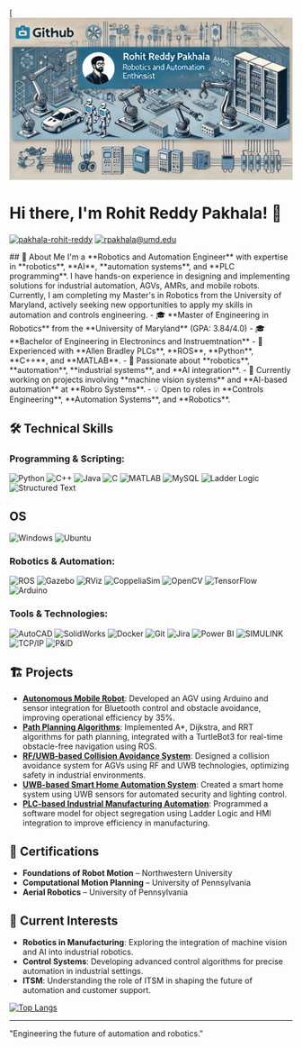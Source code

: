 [![MasterHead](github_banner.png)
# Hi there, I'm Rohit Reddy Pakhala! 👋


<p align="left">
<a href="https://linkedin.com/in/pakhala-rohit-reddy" target="blank"><img align="center" src="https://img.shields.io/badge/LinkedIn-0077B5?style=for-the-badge&logo=linkedin&logoColor=white" alt="pakhala-rohit-reddy"/></a>
<a href="mailto:rpakhala@umd.edu" target="blank"><img align="center" src="https://img.shields.io/badge/Gmail-D14836?style=for-the-badge&logo=gmail&logoColor=white" alt="rpakhala@umd.edu"/></a>
</p>
## 🚀 About Me
I'm a **Robotics and Automation Engineer** with expertise in **robotics**, **AI**, **automation systems**, and **PLC programming**. I have hands-on experience in designing and implementing solutions for industrial automation, AGVs, AMRs, and mobile robots. Currently, I am completing my Master's in Robotics from the University of Maryland, actively seeking new opportunities to apply my skills in automation and controls engineering.
- 🎓 **Master of Engineering in Robotics** from the **University of Maryland** (GPA: 3.84/4.0)
- 🎓 **Bachelor of Engineering in Electronincs and Instruemtnation**
- 💼 Experienced with **Allen Bradley PLCs**, **ROS**, **Python**, **C++**, and **MATLAB**.
- 🌱 Passionate about **robotics**, **automation**, **industrial systems**, and **AI integration**.
- 🔭 Currently working on projects involving **machine vision systems** and **AI-based automation** at **Robro Systems**.
- 💡 Open to roles in **Controls Engineering**, **Automation Systems**, and **Robotics**.

## 🛠 Technical Skills

### **Programming & Scripting:**
![Python](https://img.shields.io/badge/Python-3670A0?style=for-the-badge&logo=python&logoColor=ffdd54)
![C++](https://img.shields.io/badge/C++-00599C?style=for-the-badge&logo=cplusplus&logoColor=white)
![Java](https://img.shields.io/badge/Java-ED8B00?style=for-the-badge&logo=java&logoColor=white)
![C](https://img.shields.io/badge/C-00599C?style=for-the-badge&logo=c&logoColor=white)
![MATLAB](https://img.shields.io/badge/MATLAB-0076A8?style=for-the-badge&logo=matlab&logoColor=white)
![MySQL](https://img.shields.io/badge/MySQL-4479A1?style=for-the-badge&logo=mysql&logoColor=white)
![Ladder Logic](https://img.shields.io/badge/Ladder%20Logic-000000?style=for-the-badge&logoColor=white)
![Structured Text](https://img.shields.io/badge/Structured%20Text-000000?style=for-the-badge&logoColor=white)

## **OS**
![Windows](https://img.shields.io/badge/Windows-0078D6?style=for-the-badge&logo=windows&logoColor=white)
![Ubuntu](https://img.shields.io/badge/Ubuntu-E95420?style=for-the-badge&logo=ubuntu&logoColor=white)
### **Robotics & Automation:**
![ROS](https://img.shields.io/badge/ROS-22314E?style=for-the-badge&logo=ros&logoColor=white)
![Gazebo](https://img.shields.io/badge/Gazebo-9C27B0?style=for-the-badge&logo=gazebo&logoColor=white)
![RViz](https://img.shields.io/badge/RViz-9C27B0?style=for-the-badge&logo=rviz&logoColor=white)
![CoppeliaSim](https://img.shields.io/badge/CoppeliaSim-0A0A0A?style=for-the-badge&logoColor=white)
![OpenCV](https://img.shields.io/badge/OpenCV-5C3EE8?style=for-the-badge&logo=opencv&logoColor=white)
![TensorFlow](https://img.shields.io/badge/TensorFlow-FF6F00?style=for-the-badge&logo=tensorflow&logoColor=white)
![Arduino](https://img.shields.io/badge/Arduino-00979D?style=for-the-badge&logo=arduino&logoColor=white)

### **Tools & Technologies:**
![AutoCAD](https://img.shields.io/badge/AutoCAD-EE3124?style=for-the-badge&logo=autodesk&logoColor=white)
![SolidWorks](https://img.shields.io/badge/SolidWorks-FF8C00?style=for-the-badge&logo=solidworks&logoColor=white)
![Docker](https://img.shields.io/badge/Docker-2496ED?style=for-the-badge&logo=docker&logoColor=white)
![Git](https://img.shields.io/badge/Git-F05032?style=for-the-badge&logo=git&logoColor=white)
![Jira](https://img.shields.io/badge/Jira-0052CC?style=for-the-badge&logo=jira&logoColor=white)
![Power BI](https://img.shields.io/badge/Power_BI-F2C811?style=for-the-badge&logo=powerbi&logoColor=black)
![SIMULINK](https://img.shields.io/badge/SIMULINK-0076A8?style=for-the-badge&logo=matlab&logoColor=white)
![TCP/IP](https://img.shields.io/badge/TCP/IP-000000?style=for-the-badge&logoColor=white)
![P&ID](https://img.shields.io/badge/P%26ID-000000?style=for-the-badge&logoColor=white)

## 🏗 Projects

- **[Autonomous Mobile Robot](https://github.com/RohitReddy16/Autonomous-Mobile-Robot)**: Developed an AGV using Arduino and sensor integration for Bluetooth control and obstacle avoidance, improving operational efficiency by 35%.
- **[Path Planning Algorithms](https://github.com/RohitReddy16/Project5_Improved-RRT)**: Implemented A\*, Dijkstra, and RRT algorithms for path planning, integrated with a TurtleBot3 for real-time obstacle-free navigation using ROS.
- **[RF/UWB-based Collision Avoidance System](https://github.com/RohitReddy16/Collision-Avoidance)**: Designed a collision avoidance system for AGVs using RF and UWB technologies, optimizing safety in industrial environments.
- **[UWB-based Smart Home Automation System](https://github.com/RohitReddy16/Smart-Home-Automation)**: Created a smart home system using UWB sensors for automated security and lighting control.
- **[PLC-based Industrial Manufacturing Automation](https://github.com/RohitReddy16/PLC-Object-Segregation)**: Programmed a software model for object segregation using Ladder Logic and HMI integration to improve efficiency in manufacturing.


## 📜 Certifications

- **Foundations of Robot Motion** – Northwestern University
- **Computational Motion Planning** – University of Pennsylvania
- **Aerial Robotics** – University of Pennsylvania

## 🌱 Current Interests

- **Robotics in Manufacturing**: Exploring the integration of machine vision and AI into industrial robotics.
- **Control Systems**: Developing advanced control algorithms for precise automation in industrial settings.
- **ITSM**: Understanding the role of ITSM in shaping the future of automation and customer support.

[![Top Langs](https://github-readme-stats.vercel.app/api/top-langs/?username=yushi1007&layout=compact)](https://github.com/RohitReddy16)

---

"Engineering the future of automation and robotics."
